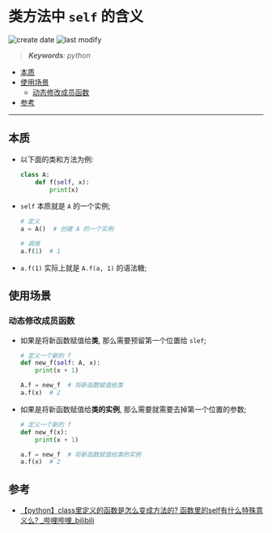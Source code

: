类方法中 `self` 的含义
===
<!--START_SECTION:badge-->

![create date](https://img.shields.io/static/v1?label=create%20date&message=2022-06-xx&label_color=gray&color=lightsteelblue&style=flat-square)
![last modify](https://img.shields.io/static/v1?label=last%20modify&message=2025-08-03%2022%3A42%3A16&label_color=gray&color=thistle&style=flat-square)

<!--END_SECTION:badge-->
<!--info
top: false
draft: false
hidden: false
level: 0
tag: [python]
-->

> ***Keywords**: python*

<!--START_SECTION:paper_title-->
<!--END_SECTION:paper_title-->

<!--START_SECTION:toc-->
- [本质](#本质)
- [使用场景](#使用场景)
    - [动态修改成员函数](#动态修改成员函数)
- [参考](#参考)
<!--END_SECTION:toc-->

---

## 本质

- 以下面的类和方法为例:
    ```python
    class A:
        def f(self, x):
            print(x)
    ```
- `self` 本质就是 `A` 的一个实例;
    ```python
    # 定义
    a = A()  # 创建 A 的一个实例

    # 调用
    a.f(1)  # 1
    ```
- `a.f(1)` 实际上就是 `A.f(a, 1)` 的语法糖;


## 使用场景

### 动态修改成员函数
- 如果是将新函数赋值给**类**, 那么需要预留第一个位置给 `slef`;
    ```python
    # 定义一个新的 f
    def new_f(self: A, x):
        print(x + 1)

    A.f = new_f  # 将新函数赋值给类
    a.f(x)  # 2
    ```
- 如果是将新函数赋值给**类的实例**, 那么需要就需要去掉第一个位置的参数;
    ```python
    # 定义一个新的 f
    def new_f(x):
        print(x + 1)

    a.f = new_f  # 将新函数赋值给类的实例
    a.f(x)  # 2
    ```


## 参考
- [【python】class里定义的函数是怎么变成方法的? 函数里的self有什么特殊意义么? _哔哩哔哩_bilibili](https://www.bilibili.com/video/BV1pa411e7tQ)
